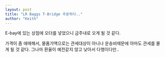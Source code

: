 ```yaml
---
layout: post
title: "LR Baggs T-Bridge 주문하다.."
author: "Keith"
---
```


E-bay에 있는 상점에 오더를 넣었으니 금주내로 오게 될 것 같다.

가격이 좀 애매해서, 물품가액으로는 관세대상이 아니나 운송비때문에 아마도 관세를 물게 될 것 같다. 그나마 환율이 예전같지 않고 낮아서 다행이다만..




